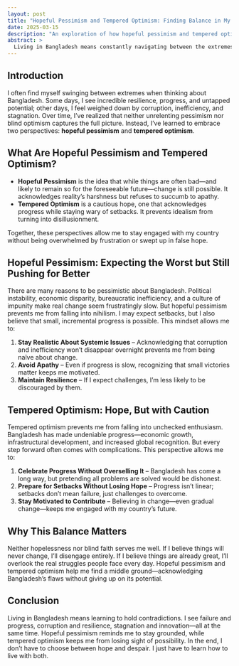 ```yaml
---
layout: post
title: "Hopeful Pessimism and Tempered Optimism: Finding Balance in My View of Bangladesh"
date: 2025-03-15
description: "An exploration of how hopeful pessimism and tempered optimism shape my perspective on Bangladesh—acknowledging its struggles while holding onto the possibility of change."
abstract: >
  Living in Bangladesh means constantly navigating between the extremes of hope and despair. Hopeful pessimism allows me to recognize the deep-rooted challenges without giving in to total cynicism, while tempered optimism keeps me grounded, preventing naive idealism. This post explores how these mindsets help me stay engaged without losing perspective.
---
```


## Introduction

I often find myself swinging between extremes when thinking about Bangladesh. Some days, I see incredible resilience, progress, and untapped potential; other days, I feel weighed down by corruption, inefficiency, and stagnation. Over time, I’ve realized that neither unrelenting pessimism nor blind optimism captures the full picture. Instead, I’ve learned to embrace two perspectives: **hopeful pessimism** and **tempered optimism**.

## What Are Hopeful Pessimism and Tempered Optimism?

- **Hopeful Pessimism** is the idea that while things are often bad—and likely to remain so for the foreseeable future—change is still possible. It acknowledges reality’s harshness but refuses to succumb to apathy.
- **Tempered Optimism** is a cautious hope, one that acknowledges progress while staying wary of setbacks. It prevents idealism from turning into disillusionment.

Together, these perspectives allow me to stay engaged with my country without being overwhelmed by frustration or swept up in false hope.

## Hopeful Pessimism: Expecting the Worst but Still Pushing for Better

There are many reasons to be pessimistic about Bangladesh. Political instability, economic disparity, bureaucratic inefficiency, and a culture of impunity make real change seem frustratingly slow. But hopeful pessimism prevents me from falling into nihilism. I may expect setbacks, but I also believe that small, incremental progress is possible. This mindset allows me to:

1. **Stay Realistic About Systemic Issues** – Acknowledging that corruption and inefficiency won’t disappear overnight prevents me from being naïve about change.
2. **Avoid Apathy** – Even if progress is slow, recognizing that small victories matter keeps me motivated.
3. **Maintain Resilience** – If I expect challenges, I’m less likely to be discouraged by them.

## Tempered Optimism: Hope, But with Caution

Tempered optimism prevents me from falling into unchecked enthusiasm. Bangladesh has made undeniable progress—economic growth, infrastructural development, and increased global recognition. But every step forward often comes with complications. This perspective allows me to:

1. **Celebrate Progress Without Overselling It** – Bangladesh has come a long way, but pretending all problems are solved would be dishonest.
2. **Prepare for Setbacks Without Losing Hope** – Progress isn’t linear; setbacks don’t mean failure, just challenges to overcome.
3. **Stay Motivated to Contribute** – Believing in change—even gradual change—keeps me engaged with my country’s future.

## Why This Balance Matters

Neither hopelessness nor blind faith serves me well. If I believe things will never change, I’ll disengage entirely. If I believe things are already great, I’ll overlook the real struggles people face every day. Hopeful pessimism and tempered optimism help me find a middle ground—acknowledging Bangladesh’s flaws without giving up on its potential.

## Conclusion

Living in Bangladesh means learning to hold contradictions. I see failure and progress, corruption and resilience, stagnation and innovation—all at the same time. Hopeful pessimism reminds me to stay grounded, while tempered optimism keeps me from losing sight of possibility. In the end, I don’t have to choose between hope and despair. I just have to learn how to live with both.

